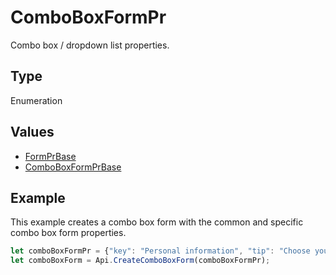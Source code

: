 # ComboBoxFormPr

Combo box / dropdown list properties.

## Type

Enumeration

## Values

- [FormPrBase](../Enumeration/FormPrBase.md)
- [ComboBoxFormPrBase](../Enumeration/ComboBoxFormPrBase.md)


## Example

This example creates a combo box form with the common and specific combo box form properties.

```javascript editor-pdf
let comboBoxFormPr = {"key": "Personal information", "tip": "Choose your country", "required": true, "placeholder": "Country", "editable": false, "autoFit": false, "items": ["Latvia", "USA", "UK"]};
let comboBoxForm = Api.CreateComboBoxForm(comboBoxFormPr);
```
